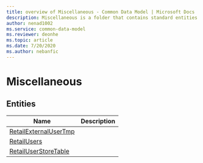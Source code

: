 ```yaml
---
title: overview of Miscellaneous - Common Data Model | Microsoft Docs
description: Miscellaneous is a folder that contains standard entities related to the Common Data Model.
author: nenad1002
ms.service: common-data-model
ms.reviewer: deonhe
ms.topic: article
ms.date: 7/20/2020
ms.author: nebanfic
---
```


# Miscellaneous


## Entities

|Name|Description|
|---|---|
|[RetailExternalUserTmp](RetailExternalUserTmp.md)||
|[RetailUsers](RetailUsers.md)||
|[RetailUserStoreTable](RetailUserStoreTable.md)||
